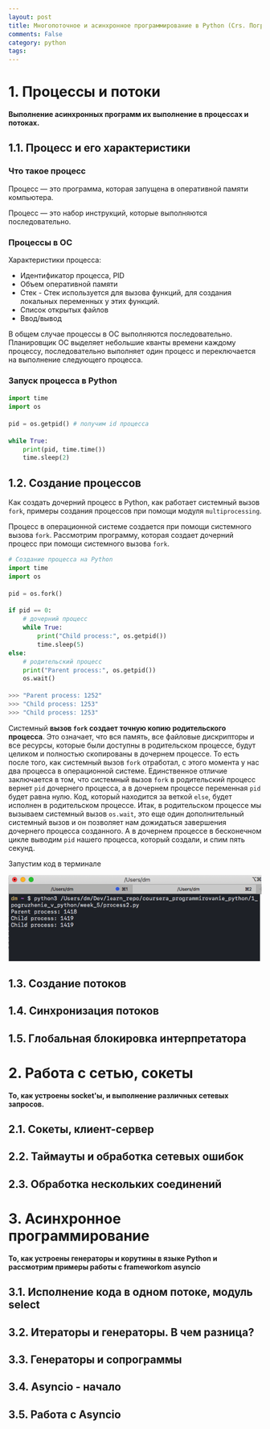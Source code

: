 ```yaml
---
layout: post
title: Многопоточное и асинхронное программирование в Python (Crs. Погружение в Python)
comments: False
category: python
tags:
---
```


# 1. Процессы и потоки

**Выполнение асинхронных программ их выполнение в процессах и потоках.**

## 1.1. Процесс и его характеристики

### Что такое процесс

Процесс — это программа, которая запущена в оперативной памяти компьютера.

Процесс — это набор инструкций, которые выполняются последовательно.

### Процессы в ОС

Характеристики процесса:

- Идентификатор процесса, PID
- Объем оперативной памяти
- Стек - Стек используется для вызова функций, для создания локальных переменных у этих функций.
- Список открытых файлов
- Ввод/вывод

В общем случае процессы в ОС выполняются последовательно. Планировщик ОС выделяет небольшие кванты времени каждому процессу, последовательно выполняет один процесс и переключается на выполнение следующего процесса.

### Запуск процесса в Python

```python
import time
import os

pid = os.getpid() # получим id процесса

while True:
    print(pid, time.time())
    time.sleep(2)
```

## 1.2. Создание процессов

Как создать дочерний процесс в Python, как работает системный вызов ```fork```, примеры создания процессов при помощи модуля ```multiprocessing```.

Процесс в операционной системе создается при помощи системного вызова ```fork```. Рассмотрим программу, которая создает дочерний процесс при помощи системного вызова ```fork```.

```python
# Создание процесса на Python
import time
import os

pid = os.fork()

if pid == 0:
    # дочерний процесс
    while True:
        print("Child process:", os.getpid())
        time.sleep(5)
else:
    # родительский процесс
    print("Parent process:", os.getpid())
    os.wait()

>>> "Parent process: 1252"
>>> "Child process: 1253"
>>> "Child process: 1253"
```

Системный **вызов ```fork``` создает точную копию родительского процесса**. Это означает, что вся память, все файловые дискрипторы и все ресурсы, которые были доступны в родительском процессе, будут целиком и полностью скопированы в дочернем процессе. То есть после того, как системный вызов ```fork``` отработал, с этого момента у нас два процесса в операционной системе. Единственное отличие заключается в том, что системный вызов ```fork``` в родительский процесс вернет ```pid``` дочернего процесса, а в дочернем процессе переменная ```pid``` будет равна нулю. Код, который находится за веткой ```else```, будет исполнен в родительском процессе. Итак, в родительском процессе мы вызываем системный вызов ```os.wait```, это еще один дополнительный системный вызов и он позволяет нам дожидаться завершения дочернего процесса созданного. А в дочернем процессе в бесконечном цикле выводим ```pid``` нашего процесса, который создали, и спим пять секунд.

Запустим код в терминале

<img src="/assets/img/2020-12-21-mnogopotochnoe-i-asinhronnoe-programirovanie/1.png">

## 1.3. Создание потоков

## 1.4. Синхронизация потоков

## 1.5. Глобальная блокировка интерпретатора




# 2. Работа с сетью, сокеты

**То, как устроены socket'ы, и выполнение различных сетевых запросов.**

## 2.1. Сокеты, клиент-сервер
## 2.2. Таймауты и обработка сетевых ошибок
## 2.3. Обработка нескольких соединений





# 3. Асинхронное программирование

**То, как устроены генераторы и корутины в языке Python и рассмотрим примеры работы с frameworkom asyncio**

## 3.1. Исполнение кода в одном потоке, модуль select
## 3.2. Итераторы и генераторы. В чем разница?
## 3.3. Генераторы и сопрограммы
## 3.4. Asyncio - начало
## 3.5. Работа с Asyncio


